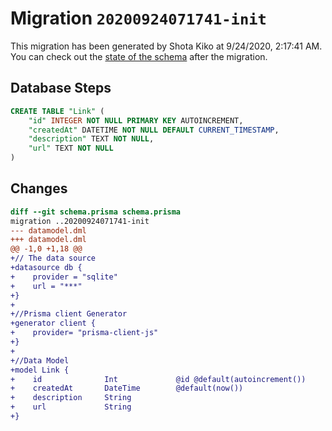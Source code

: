 # Migration `20200924071741-init`

This migration has been generated by Shota Kiko at 9/24/2020, 2:17:41 AM.
You can check out the [state of the schema](./schema.prisma) after the migration.

## Database Steps

```sql
CREATE TABLE "Link" (
    "id" INTEGER NOT NULL PRIMARY KEY AUTOINCREMENT,
    "createdAt" DATETIME NOT NULL DEFAULT CURRENT_TIMESTAMP,
    "description" TEXT NOT NULL,
    "url" TEXT NOT NULL
)
```

## Changes

```diff
diff --git schema.prisma schema.prisma
migration ..20200924071741-init
--- datamodel.dml
+++ datamodel.dml
@@ -1,0 +1,18 @@
+// The data source
+datasource db {
+    provider = "sqlite"
+    url = "***"
+}
+
+//Prisma client Generator
+generator client {
+    provider= "prisma-client-js"
+}
+
+//Data Model
+model Link {
+    id              Int             @id @default(autoincrement())
+    createdAt       DateTime        @default(now())
+    description     String
+    url             String
+}
```


